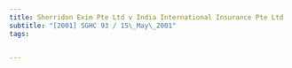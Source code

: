 ```yaml
---
title: Sherridon Exim Pte Ltd v India International Insurance Pte Ltd 
subtitle: "[2001] SGHC 93 / 15\_May\_2001"
tags:


---
```


